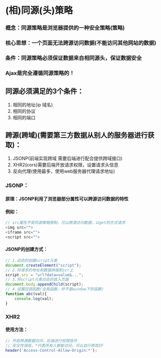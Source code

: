 # (相)同源(头)策略
### **概念**：同源策略是浏览器提供的一种安全策略(策略)<br>
### **核心思想**：一个页面无法跨源访问数据(不能访问其他网站的数据)<br>
### **条件**：同源策略必须保证数据来自相同源头，保证数据安全<br>
### **Ajax是完全遵循同源策略的！**<br>
## 同源必须满足的3个条件：
1. 相同的地址(ip 域名)
2. 相同的协议
3. 相同的端口
## 跨源(跨域)(需要第三方数据从别人的服务器进行获取)：
1. JSONP(前端实现跨域 需要后端进行配合提供跨域接口)
2. XHR2(cors)需要后端开放请求权限，设置请求头信息
3. 反向代理(使用最多，使用web服务器代理请求地址)
### JSONP：
#### 原理：JSONP利用了浏览器部分属性可以跨源访问数据的特性
#### 例如：
```javascript
// src属性不受同源策略限制，可以跨源访问数据，以get的方式请求
<img src="">
<iframe src="">
<script src="">
```
#### JSONP的创建方式：
```javascript
// 1.动态的创建script元素
document.createElement("script");
// 2.将请求的地址和数据拼接到scr上
script.src = "url?data=value&...";
// 3.将script元素动态的放入页面
document.body.appendChild(script);
// 4.设置回调函数(全局函数，并不是window下的函数)
function abc(val){
    console.log(val);
}
```
### XHR2
#### 使用方法：
```javascript
// 开启跨源数据访问，后端进行权限放开
// 安全性很低，*代表所有人都能访问，可以自行修改IP
header('Access-Control-Allow-Origin:*'); 
```